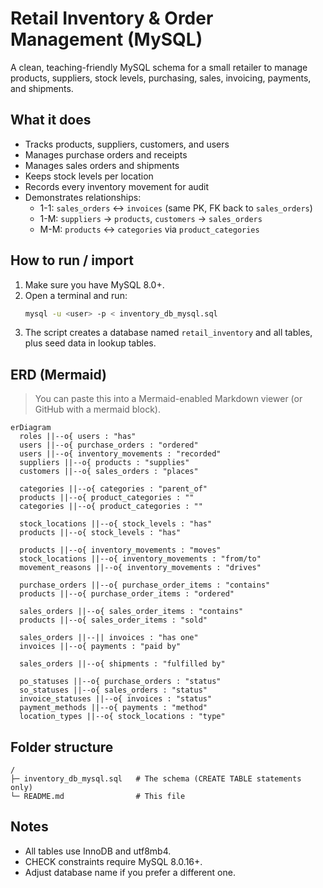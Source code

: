 # Retail Inventory & Order Management (MySQL)

A clean, teaching-friendly MySQL schema for a small retailer to manage products, suppliers, stock levels, purchasing, sales, invoicing, payments, and shipments.

## What it does

- Tracks products, suppliers, customers, and users
- Manages purchase orders and receipts
- Manages sales orders and shipments
- Keeps stock levels per location
- Records every inventory movement for audit
- Demonstrates relationships:
  - 1-1: `sales_orders` ↔ `invoices` (same PK, FK back to `sales_orders`)
  - 1-M: `suppliers` → `products`, `customers` → `sales_orders`
  - M-M: `products` ↔ `categories` via `product_categories`

## How to run / import

1. Make sure you have MySQL 8.0+.
2. Open a terminal and run:
   ```sh
   mysql -u <user> -p < inventory_db_mysql.sql
   ```
3. The script creates a database named `retail_inventory` and all tables, plus seed data in lookup tables.

## ERD (Mermaid)

> You can paste this into a Mermaid-enabled Markdown viewer (or GitHub with a mermaid block).

```mermaid
erDiagram
  roles ||--o{ users : "has"
  users ||--o{ purchase_orders : "ordered"
  users ||--o{ inventory_movements : "recorded"
  suppliers ||--o{ products : "supplies"
  customers ||--o{ sales_orders : "places"

  categories ||--o{ categories : "parent_of"
  products ||--o{ product_categories : ""
  categories ||--o{ product_categories : ""

  stock_locations ||--o{ stock_levels : "has"
  products ||--o{ stock_levels : "has"

  products ||--o{ inventory_movements : "moves"
  stock_locations ||--o{ inventory_movements : "from/to"
  movement_reasons ||--o{ inventory_movements : "drives"

  purchase_orders ||--o{ purchase_order_items : "contains"
  products ||--o{ purchase_order_items : "ordered"

  sales_orders ||--o{ sales_order_items : "contains"
  products ||--o{ sales_order_items : "sold"

  sales_orders ||--|| invoices : "has one"
  invoices ||--o{ payments : "paid by"

  sales_orders ||--o{ shipments : "fulfilled by"

  po_statuses ||--o{ purchase_orders : "status"
  so_statuses ||--o{ sales_orders : "status"
  invoice_statuses ||--o{ invoices : "status"
  payment_methods ||--o{ payments : "method"
  location_types ||--o{ stock_locations : "type"
```

## Folder structure

```
/
├─ inventory_db_mysql.sql   # The schema (CREATE TABLE statements only)
└─ README.md                # This file
```

## Notes

- All tables use InnoDB and utf8mb4.
- CHECK constraints require MySQL 8.0.16+.
- Adjust database name if you prefer a different one.
```

